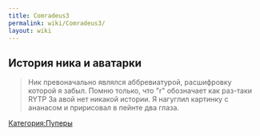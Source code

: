 ```yaml
---
title: Comradeus3
permalink: wiki/Comradeus3/
layout: wiki
---
```


## История ника и аватарки

> Ник превоначально являлся аббревиатурой, расшифровку которой я забыл.
> Помню только, что "r" обозначает как раз-таки RYTP За авой нет никакой
> истории. Я нагуглил картинку с ананасом и пририсовал в пейнте два
> глаза.

[Категория:Пуперы](Категория:Пуперы "wikilink")
